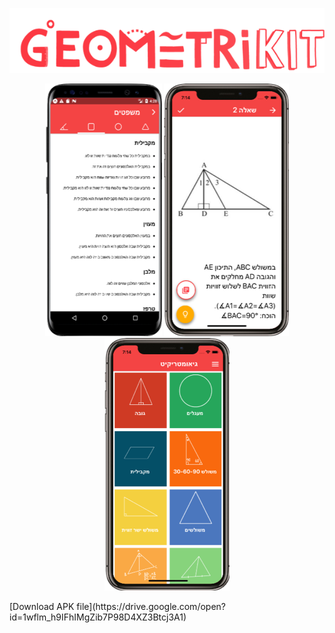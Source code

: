  <p align="center"> 
  <img src="mainlogo.png">
 </p>
  <p align="center"> 
  <img src="screenshot1.png">
  <img src="Picture2.png">
  <img src="Picture3.png">
 </p>
 [Download APK file](https://drive.google.com/open?id=1wflm_h9IFhIMgZib7P98D4XZ3Btcj3A1)
